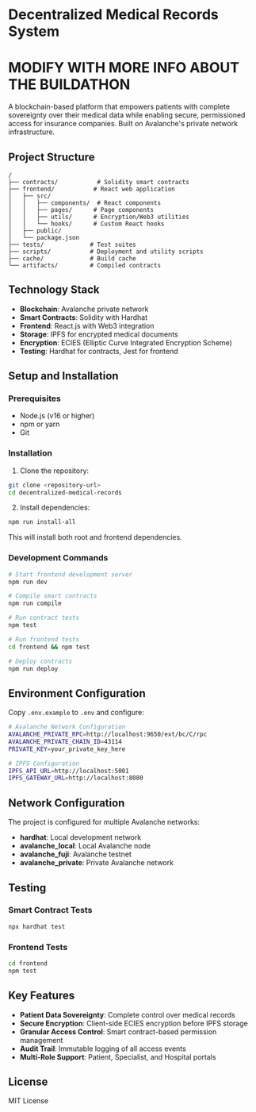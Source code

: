 # Decentralized Medical Records System

# MODIFY WITH MORE INFO ABOUT THE BUILDATHON

A blockchain-based platform that empowers patients with complete sovereignty over their medical data while enabling secure, permissioned access for insurance companies. Built on Avalanche's private network infrastructure.

## Project Structure

```
/
├── contracts/           # Solidity smart contracts
├── frontend/           # React web application
│   ├── src/
│   │   ├── components/  # React components
│   │   ├── pages/      # Page components
│   │   ├── utils/      # Encryption/Web3 utilities
│   │   └── hooks/      # Custom React hooks
│   ├── public/
│   └── package.json
├── tests/             # Test suites
├── scripts/           # Deployment and utility scripts
├── cache/             # Build cache
└── artifacts/         # Compiled contracts
```

## Technology Stack

- **Blockchain**: Avalanche private network
- **Smart Contracts**: Solidity with Hardhat
- **Frontend**: React.js with Web3 integration
- **Storage**: IPFS for encrypted medical documents
- **Encryption**: ECIES (Elliptic Curve Integrated Encryption Scheme)
- **Testing**: Hardhat for contracts, Jest for frontend

## Setup and Installation

### Prerequisites

- Node.js (v16 or higher)
- npm or yarn
- Git

### Installation

1. Clone the repository:

```bash
git clone <repository-url>
cd decentralized-medical-records
```

2. Install dependencies:

```bash
npm run install-all
```

This will install both root and frontend dependencies.

### Development Commands

```bash
# Start frontend development server
npm run dev

# Compile smart contracts
npm run compile

# Run contract tests
npm test

# Run frontend tests
cd frontend && npm test

# Deploy contracts
npm run deploy
```

## Environment Configuration

Copy `.env.example` to `.env` and configure:

```bash
# Avalanche Network Configuration
AVALANCHE_PRIVATE_RPC=http://localhost:9650/ext/bc/C/rpc
AVALANCHE_PRIVATE_CHAIN_ID=43114
PRIVATE_KEY=your_private_key_here

# IPFS Configuration
IPFS_API_URL=http://localhost:5001
IPFS_GATEWAY_URL=http://localhost:8080
```

## Network Configuration

The project is configured for multiple Avalanche networks:

- **hardhat**: Local development network
- **avalanche_local**: Local Avalanche node
- **avalanche_fuji**: Avalanche testnet
- **avalanche_private**: Private Avalanche network

## Testing

### Smart Contract Tests

```bash
npx hardhat test
```

### Frontend Tests

```bash
cd frontend
npm test
```

## Key Features

- **Patient Data Sovereignty**: Complete control over medical records
- **Secure Encryption**: Client-side ECIES encryption before IPFS storage
- **Granular Access Control**: Smart contract-based permission management
- **Audit Trail**: Immutable logging of all access events
- **Multi-Role Support**: Patient, Specialist, and Hospital portals

## License

MIT License
